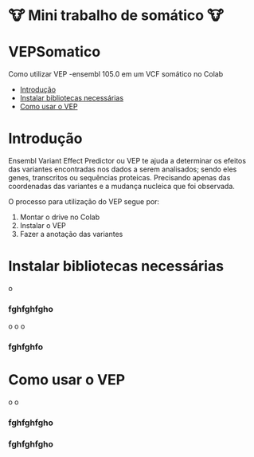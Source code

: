 # 🐮 Mini trabalho de somático 🐮 <!-- omit in toc -->

# VEPSomatico
Como utilizar VEP -ensembl 105.0 em um VCF somático no Colab


- [Introdução](#introdução)
- [Instalar bibliotecas necessárias](#instalar-bibliotecas-necessárias)
- [Como usar o VEP](#como-usar-o-vep)

# Introdução

Ensembl Variant Effect Predictor ou VEP te ajuda a determinar os efeitos das variantes encontradas nos dados a serem analisados; sendo eles genes, transcritos ou sequências proteicas. Precisando apenas das coordenadas das variantes e a mudança nucleica que foi observada.

O processo para utilização do VEP segue por:
1. Montar o drive no Colab
2. Instalar o VEP
3. Fazer a anotação das variantes

# Instalar bibliotecas necessárias






o
### fghfghfgho
o
o
o
### fghfghfo


# Como usar o VEP

o
o
### fghfghfgho
### fghfghfgho
